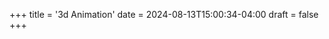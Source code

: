 +++
title = '3d Animation'
date = 2024-08-13T15:00:34-04:00
draft = false
+++

<div id="3d-container" style="width: 100%; height: 400px;"></div>

<script src="/js/three.min.js"></script>
<script src="/js/main.js"></script>